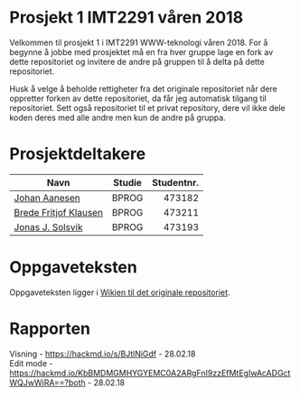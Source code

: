 # Prosjekt 1 IMT2291 våren 2018 #
Velkommen til prosjekt 1 i IMT2291 WWW-teknologi våren 2018. For å begynne å jobbe med prosjektet må en fra hver gruppe lage en fork av dette repositoriet og invitere de andre på gruppen til å delta på dette repositoriet.

Husk å velge å beholde rettigheter fra det originale repositoriet når dere oppretter forken av dette repositoriet, da får jeg automatisk tilgang til repositoriet. Sett også repositoriet til et privat repository, dere vil ikke dele koden deres med alle andre men kun de andre på gruppa.

# Prosjektdeltakere #
| Navn                | Studie | Studentnr. |
| --------------------|:------:|-----------:|
| [Johan Aanesen](https://bitbucket.org/Aanesen/)        | BPROG | 473182 |
| [Brede Fritjof Klausen](https://bitbucket.org/Brede_F_Klausen/) | BPROG  | 473211 |
| [Jonas J. Solsvik](https://bitbucket.org/Arxcis/)      | BPROG | 473193 |


# Oppgaveteksten # 
Oppgaveteksten ligger i [Wikien til det originale repositoriet](https://bitbucket.org/okolloen/imt2291-project1-spring2018/wiki/).

# Rapporten #
Visning - https://hackmd.io/s/BJtlNiGdf - 28.02.18 <br>
Edit mode - https://hackmd.io/KbBMDMGMHYGYEMC0A2ARgFnI9zzEfMtEgIwAcADGctWQJwWjRA==?both - 28.02.18 <br>
